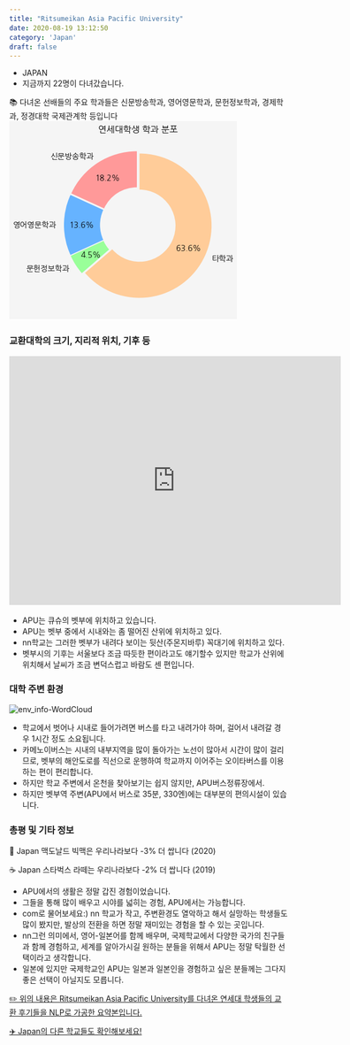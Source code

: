 ```yaml
---
title: "Ritsumeikan Asia Pacific University"
date: 2020-08-19 13:12:50
category: 'Japan'
draft: false
---
```



* JAPAN
* 지금까지 22명이 다녀갔습니다. 

📚 다녀온 선배들의 주요 학과들은 신문방송학과, 영어영문학과, 문헌정보학과, 경제학과, 정경대학 국제관계학 등입니다
![department-info](../plots/JP000023.png)
### 교환대학의 크기, 지리적 위치, 기후 등
<iframe
width="600"
height="450"
frameborder="0" style="border:0"
src="https://www.google.com/maps/embed/v1/place?key=AIzaSyC9e1AME-pVmWC4hBpFdu5S4dKzyepa3HQ&q=Ritsumeikan+Asia+Pacific+University&center=33.33713710000001,131.46834479999998&zoom=14" allowfullscreen>
</iframe>

* APU는 큐슈의 벳부에 위치하고 있습니다.
* APU는 벳부 중에서 시내와는 좀 떨어진 산위에 위치하고 있다.
* nn학교는 그러한 벳부가 내려다 보이는 뒷산(주몬지바루) 꼭대기에 위치하고 있다.
* 벳부시의 기후는 서울보다 조금 따듯한 편이라고도 얘기할수 있지만 학교가 산위에 위치해서 날씨가 조금 변덕스럽고 바람도 센 편입니다.


### 대학 주변 환경

![env_info-WordCloud](../univ_wordclouds_okt/env_info/JP000023_env_info_okt.png)

* 학교에서 벗어나 시내로 들어가려면 버스를 타고 내려가야 하며, 걸어서 내려갈 경우 1시간 정도 소요됩니다.
* 카메노이버스는 시내의 내부지역을 많이 돌아가는 노선이 많아서 시간이 많이 걸리므로, 벳부의 해안도로를 직선으로 운행하여 학교까지 이어주는 오이타버스를 이용하는 편이 편리합니다.
* 하지만 학교 주변에서 온천을 찾아보기는 쉽지 않지만, APU버스정류장에서.
* 하지만 벳부역 주변(APU에서 버스로 35분, 330엔)에는 대부분의 편의시설이 있습니다.


### 총평 및 기타 정보 
🍔 Japan 맥도날드 빅맥은 우리나라보다 -3% 더 쌉니다 (2020)

☕️ Japan 스타벅스 라떼는 우리나라보다 -2% 더 쌉니다 (2019)
* APU에서의 생활은 정말 갑진 경험이었습니다.
* 그들을 통해 많이 배우고 시야를 넓히는 경험, APU에서는 가능합니다.
* com로 물어보세요:) nn 학교가 작고, 주변환경도 열악하고 해서 실망하는 학생들도 많이 봤지만, 발상의 전환을 하면 정말 재미있는 경험을 할 수 있는 곳입니다.
* nn그런 의미에서, 영어-일본어를 함께 배우며, 국제학교에서 다양한 국가의 친구들과 함께 경험하고, 세계를 알아가시길 원하는 분들을 위해서 APU는 정말 탁월한 선택이라고 생각합니다.
* 일본에 있지만 국제학교인 APU는 일본과 일본인을 경험하고 싶은 분들께는 그다지 좋은 선택이 아닐지도 모릅니다.


[✏️ 위의 내용은 Ritsumeikan Asia Pacific University를 다녀온 연세대 학생들의 교환 후기들을 NLP로 가공한 요약본입니다.](http://oia.yonsei.ac.kr/partner/expReport.asp?ucode=JP000023&bgbn=A)

[✈️ Japan의 다른 학교들도 확인해보세요!](https://yonsei-exchange.netlify.app/?category=Japan)
